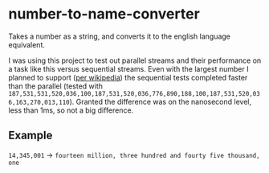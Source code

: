 # number-to-name-converter
Takes a number as a string, and converts it to the english language equivalent.

I was using this project to test out parallel streams and their performance on a task like this versus sequential streams. Even with the largest number I planned to support ([per wikipedia](https://en.wikipedia.org/wiki/Names_of_large_numbers#Standard_dictionary_numbers)) the sequential tests completed faster than the parallel (tested with `187,531,531,520,036,100,187,531,520,036,776,890,188,100,187,531,520,036,163,270,013,110`). Granted the difference was on the nanosecond level, less than 1ms, so not a big difference.

## Example
`14,345,001` -> `fourteen million, three hundred and fourty five thousand, one`
